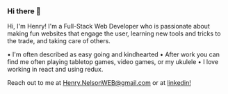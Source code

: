 ### Hi there 👋


Hi, I'm Henry! I'm a Full-Stack Web Developer who is passionate about making fun websites that engage the user, learning new tools and tricks to the trade, and taking care of others.

• I'm often described as easy going and kindhearted
• After work you can find me often playing tabletop games, video games, or my ukulele
• I love working in react and using redux.

Reach out to me at Henry.NelsonWEB@gmail.com or at [linkedin!](https://www.linkedin.com/in/henry-nelson-1b25441a4/)
